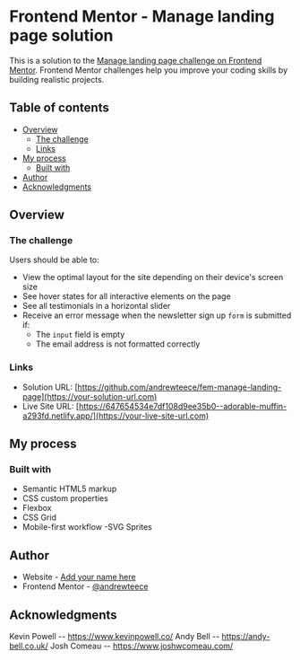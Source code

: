 # Frontend Mentor - Manage landing page solution

This is a solution to the [Manage landing page challenge on Frontend Mentor](https://www.frontendmentor.io/challenges/manage-landing-page-SLXqC6P5). Frontend Mentor challenges help you improve your coding skills by building realistic projects. 

## Table of contents

- [Overview](#overview)
  - [The challenge](#the-challenge)
  - [Links](#links)
- [My process](#my-process)
  - [Built with](#built-with)
- [Author](#author)
- [Acknowledgments](#acknowledgments)

## Overview

### The challenge

Users should be able to:

- View the optimal layout for the site depending on their device's screen size
- See hover states for all interactive elements on the page
- See all testimonials in a horizontal slider
- Receive an error message when the newsletter sign up `form` is submitted if:
  - The `input` field is empty
  - The email address is not formatted correctly

### Links

- Solution URL: [https://github.com/andrewteece/fem-manage-landing-page](https://your-solution-url.com)
- Live Site URL: [https://647654534e7df108d9ee35b0--adorable-muffin-a293fd.netlify.app/](https://your-live-site-url.com)

## My process

### Built with

- Semantic HTML5 markup
- CSS custom properties
- Flexbox
- CSS Grid
- Mobile-first workflow
-SVG Sprites

## Author

- Website - [Add your name here](https://www.your-site.com)
- Frontend Mentor - [@andrewteece](https://www.frontendmentor.io/profile/yourusername)


## Acknowledgments

Kevin Powell -- https://www.kevinpowell.co/
Andy Bell -- https://andy-bell.co.uk/
Josh Comeau -- https://www.joshwcomeau.com/

